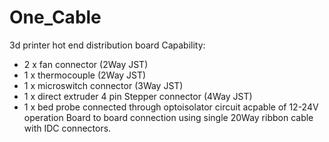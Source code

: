 # One_Cable
3d printer hot end distribution board
Capability:
- 2 x fan connector (2Way JST)
- 1 x thermocouple (2Way JST)
- 1 x microswitch connector (3Way JST)
- 1 x direct extruder 4 pin Stepper connector (4Way JST)
- 1 x bed probe connected through optoisolator circuit acpable of 12-24V operation
Board to board connection using single 20Way ribbon cable with IDC connectors.
